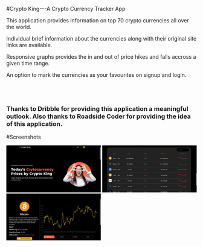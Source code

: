 #Crypto King---A Crypto Currency Tracker App

<p>
    This application provides information on top 70 crypto currencies all over the world. 
</p>
<p>
    Individual brief information about the currencies along with their original site links are available.
</p>
<p>
    Responsive graphs provides the in and out of price hikes and falls accross a given time range.
</p>
<p>
    An option to mark the currencies as your favourites on signup and login.
</p>

<br><br>

<h3>
    Thanks to Dribble for providing this application a meaningful outlook. Also thanks to Roadside Coder for providing the idea of this application.
</h3>

#Screenshots
<div class="row">
    <img src="ss/Picture1.png" width="250">
    <img src="ss/Picture2.png" width="250">
    <img src="ss/Picture3.png" width="250">
</div>
